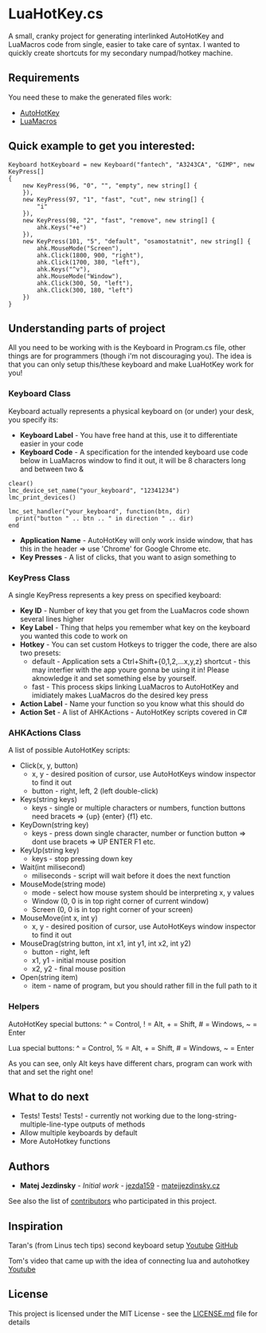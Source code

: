 
# LuaHotKey.cs

A small, cranky project for generating interlinked AutoHotKey and LuaMacros code from single, easier to take care of syntax. I wanted to quickly create shortcuts for my secondary numpad/hotkey machine.

## Requirements

You need these to make the generated files work:
 * [AutoHotKey](https://autohotkey.com/)
 * [LuaMacros](https://github.com/me2d13/luamacros)

## Quick example to get you interested:
```
Keyboard hotKeyboard = new Keyboard("fantech", "A3243CA", "GIMP", new KeyPress[] 
{
    new KeyPress(96, "0", "", "empty", new string[] {
    }),
    new KeyPress(97, "1", "fast", "cut", new string[] {
        "i"
    }),
    new KeyPress(98, "2", "fast", "remove", new string[] {
        ahk.Keys("+e")
    }),
    new KeyPress(101, "5", "default", "osamostatnit", new string[] {
        ahk.MouseMode("Screen"),
        ahk.Click(1800, 900, "right"),
        ahk.Click(1700, 380, "left"),
        ahk.Keys("^v"),
        ahk.MouseMode("Window"),
        ahk.Click(300, 50, "left"),
        ahk.Click(300, 180, "left")
    })
}
```

## Understanding parts of project

All you need to be working with is the Keyboard in Program.cs file, other things are for programmers (though i'm not discouraging you). The idea is that you can only setup this/these keyboard and make LuaHotKey work for you!

### Keyboard Class

Keyboard actually represents a physical keyboard on (or under) your desk, you specify its: 
 * **Keyboard Label** - You have free hand at this, use it to differentiate easier in your code
 * **Keyboard Code** - A specification for the intended keyboard use code below in LuaMacros window to find it out, it will be 8 characters long and between two &
```
clear()
lmc_device_set_name("your_keyboard", "12341234") 
lmc_print_devices()

lmc_set_handler("your_keyboard", function(btn, dir)
  print("button " .. btn .. " in direction " .. dir)
end
```
 * **Application Name** - AutoHotKey will only work inside window, that has this in the header => use 'Chrome' for Google Chrome etc.
 * **Key Presses** - A list of clicks, that you want to asign something to

### KeyPress Class

A single KeyPress represents a key press on specified keyboard:
 * **Key ID** - Number of key that you get from the LuaMacros code shown several lines higher
 * **Key Label** - Thing that helps you remember what key on the keyboard you wanted this code to work on
 * **Hotkey** - You can set custom Hotkeys to trigger the code, there are also two presets:
	- default - Application sets a Ctrl+Shift+{0,1,2,...x,y,z} shortcut - this may interfier with the app youre gonna be using it in! Please aknowledge it and set something else by yourself.
	- fast - This process skips linking LuaMacros to AutoHotKey and imidiately makes LuaMacros do the desired key press
 * **Action Label** - Name your function so you know what this should do
 * **Action Set** - A list of AHKActions - AutoHotKey scripts covered in C#

### AHKActions Class

A list of possible AutoHotKey scripts:
 * Click(x, y, button)
	- x, y - desired position of cursor, use AutoHotKeys window inspector to find it out
	- button - right, left, 2 (left double-click)
 * Keys(string keys)
	- keys - single or multiple characters or numbers, function buttons need bracets => {up} {enter} {f1} etc.
 * KeyDown(string key)
 	- keys - press down single character, number or function button => dont use bracets => UP ENTER F1 etc.
 * KeyUp(string key)
	- keys - stop pressing down key
 * Wait(int milisecond)
	- miliseconds - script will wait before it does the next function
 * MouseMode(string mode)
	- mode - select how mouse system should be interpreting x, y values
	- Window (0, 0 is in top right corner of current window)
	- Screen (0, 0 is in top right corner of your screen)
 * MouseMove(int x, int y)
	- x, y - desired position of cursor, use AutoHotKeys window inspector to find it out
 * MouseDrag(string button, int x1, int y1, int x2, int y2)
	- button - right, left
	- x1, y1 - initial mouse position
	- x2, y2 - final mouse position
 * Open(string item)
	- item - name of program, but you should rather fill in the full path to it

### Helpers

AutoHotKey special buttons: ^ = Control,  ! = Alt, + = Shift, # = Windows, ~ = Enter
 
Lua special buttons: ^ = Control,  % = Alt, + = Shift, # = Windows, ~ = Enter

As you can see, only Alt keys have different chars, program can work with that and set the right one!

## What to do next

 * Tests! Tests! Tests! - currently not working due to the long-string-multiple-line-type outputs of methods 
 * Allow multiple keyboards by default
 * More AutoHotkey functions

## Authors

* **Matej Jezdinsky** - *Initial work* - [jezda159](https://github.com/jezda159) - [matejjezdinsky.cz](https://matejjezdinsky.cz)

See also the list of [contributors](https://github.com/jezda159/luahotkey.cs/contributors) who participated in this project.

## Inspiration

Taran's (from Linus tech tips) second keyboard setup [Youtube](https://www.youtube.com/watch?v=Arn8ExQ2Gjg) [GitHub](https://github.com/TaranVH/2nd-keyboard)

Tom's video that came up with the idea of connecting lua and autohotkey [Youtube](https://youtu.be/lIFE7h3m40U)

## License

This project is licensed under the MIT License - see the [LICENSE.md](LICENSE.md) file for details